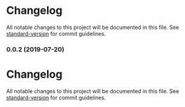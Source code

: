 # Changelog

All notable changes to this project will be documented in this file. See [standard-version](https://github.com/conventional-changelog/standard-version) for commit guidelines.

### 0.0.2 (2019-07-20)



# Changelog

All notable changes to this project will be documented in this file. See [standard-version](https://github.com/conventional-changelog/standard-version) for commit guidelines.
